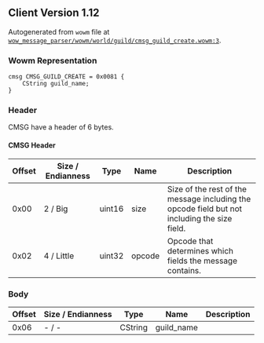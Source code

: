 ## Client Version 1.12

Autogenerated from `wowm` file at [`wow_message_parser/wowm/world/guild/cmsg_guild_create.wowm:3`](https://github.com/gtker/wow_messages/tree/main/wow_message_parser/wowm/world/guild/cmsg_guild_create.wowm#L3).

### Wowm Representation
```rust,ignore
cmsg CMSG_GUILD_CREATE = 0x0081 {
    CString guild_name;
}
```
### Header
CMSG have a header of 6 bytes.

#### CMSG Header
| Offset | Size / Endianness | Type   | Name   | Description |
| ------ | ----------------- | ------ | ------ | ----------- |
| 0x00   | 2 / Big           | uint16 | size   | Size of the rest of the message including the opcode field but not including the size field.|
| 0x02   | 4 / Little        | uint32 | opcode | Opcode that determines which fields the message contains.|
### Body
| Offset | Size / Endianness | Type | Name | Description |
| ------ | ----------------- | ---- | ---- | ----------- |
| 0x06 | - / - | CString | guild_name |  |
